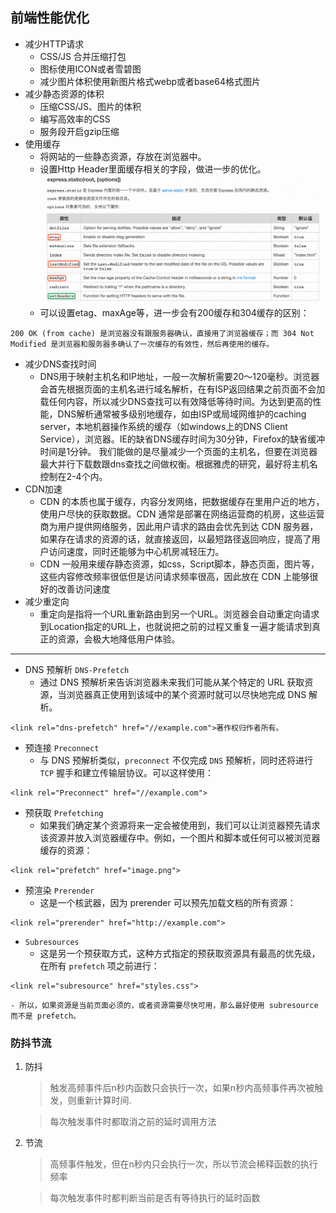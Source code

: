 ## 前端性能优化
+ 减少HTTP请求
    - CSS/JS 合并压缩打包
    - 图标使用ICON或者雪碧图
    - 减少图片体积使用新图片格式webp或者base64格式图片
+ 减少静态资源的体积
    - 压缩CSS/JS、图片的体积
    - 编写高效率的CSS
    - 服务段开启gzip压缩
+ 使用缓存
    - 将网站的一些静态资源，存放在浏览器中。
    - 设置Http Header里面缓存相关的字段，做进一步的优化。
        <img src="./http/img/header.jpg" title="HTTP Header exprss">
    - 可以设置etag、maxAge等，进一步会有200缓存和304缓存的区别：
```
200 OK (from cache) 是浏览器没有跟服务器确认，直接用了浏览器缓存；而 304 Not Modified 是浏览器和服务器多确认了一次缓存的有效性，然后再使用的缓存。
```
+ 减少DNS查找时间
    - DNS用于映射主机名和IP地址，一般一次解析需要20～120毫秒。浏览器会首先根据页面的主机名进行域名解析，在有ISP返回结果之前页面不会加载任何内容，所以减少DNS查找可以有效降低等待时间。为达到更高的性能，DNS解析通常被多级别地缓存，如由ISP或局域网维护的caching server，本地机器操作系统的缓存（如windows上的DNS Client Service），浏览器。IE的缺省DNS缓存时间为30分钟，Firefox的缺省缓冲时间是1分钟。 我们能做的是尽量减少一个页面的主机名，但要在浏览器最大并行下载数跟dns查找之间做权衡。根据雅虎的研究，最好将主机名控制在2-4个内。
+ CDN加速
    - CDN 的本质也属于缓存，内容分发网络，把数据缓存在里用户近的地方，使用户尽快的获取数据。CDN 通常是部署在网络运营商的机房，这些运营商为用户提供网络服务，因此用户请求的路由会优先到达 CDN 服务器，如果存在请求的资源的话，就直接返回，以最短路径返回响应，提高了用户访问速度，同时还能够为中心机房减轻压力。
    - CDN 一般用来缓存静态资源，如css，Script脚本，静态页面，图片等，这些内容修改频率很低但是访问请求频率很高，因此放在 CDN 上能够很好的改善访问速度
+ 减少重定向
    - 重定向是指将一个URL重新路由到另一个URL。浏览器会自动重定向请求到Location指定的URL上，也就说把之前的过程又重复一遍才能请求到真正的资源，会极大地降低用户体验。

---
<!-- http://www.w3cplus.com/performance/prefetching-preloading-prebrowsing.html -->
+ DNS 预解析 `DNS-Prefetch`
    - 通过 DNS 预解析来告诉浏览器未来我们可能从某个特定的 URL 获取资源，当浏览器真正使用到该域中的某个资源时就可以尽快地完成 DNS 解析。
```
<link rel="dns-prefetch" href="//example.com">著作权归作者所有。
```
+ 预连接 `Preconnect`
    - 与 DNS 预解析类似，`preconnect` 不仅完成 `DNS` 预解析，同时还将进行 `TCP` 握手和建立传输层协议。可以这样使用：
```
<link rel="Preconnect" href="//example.com">
```
+ 预获取 `Prefetching`
    - 如果我们确定某个资源将来一定会被使用到，我们可以让浏览器预先请求该资源并放入浏览器缓存中。例如，一个图片和脚本或任何可以被浏览器缓存的资源：
```
<link rel="prefetch" href="image.png">
```
+ 预渲染 `Prerender`
    - 这是一个核武器，因为 prerender 可以预先加载文档的所有资源：
```
<link rel="prerender" href="http://example.com">
```
+ `Subresources`
    - 这是另一个预获取方式，这种方式指定的预获取资源具有最高的优先级，在所有 `prefetch` 项之前进行：
```
<link rel="subresource" href="styles.css">
```
    - 所以，如果资源是当前页面必须的，或者资源需要尽快可用，那么最好使用 subresource 而不是 prefetch。

### 防抖节流
1. 防抖
    > 触发高频事件后n秒内函数只会执行一次，如果n秒内高频事件再次被触发，则重新计算时间.
    
    > 每次触发事件时都取消之前的延时调用方法
2. 节流

    > 高频事件触发，但在n秒内只会执行一次，所以节流会稀释函数的执行频率

    > 每次触发事件时都判断当前是否有等待执行的延时函数